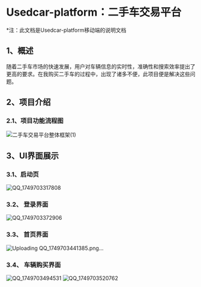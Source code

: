 # Usedcar-platform：二手车交易平台

*注：此文档是Usedcar-platform移动端的说明文档

## 1、概述

随着二手车市场的快速发展，用户对车辆信息的实时性，准确性和搜索效率提出了更高的要求。在我购买二手车的过程中，出现了诸多不便，此项目便是解决这些问题。

## 2、项目介绍

### 2.1、项目功能流程图

![二手车交易平台整体框架(1)](https://github.com/user-attachments/assets/cf831bd3-a87d-4da3-bb30-09bc2bad2c1c)

## 3、UI界面展示

### 3.1、启动页

![QQ_1749703317808](https://github.com/user-attachments/assets/9b23b37e-f7b6-4a52-b8b0-6562e5ede7a7)

### 3.2、 登录界面

![QQ_1749703372906](https://github.com/user-attachments/assets/5357e945-7499-4990-8e8f-99de2854f81b)

### 3.3、 首页界面

![Uploading QQ_1749703441385.png…]()

### 3.4、 车辆购买界面

![QQ_1749703494531](https://github.com/user-attachments/assets/22441e25-35cd-444f-975d-8b7167b55c74)
![QQ_1749703520762](https://github.com/user-attachments/assets/0803bab0-e1ca-4993-89c3-e5f5a91249be)


